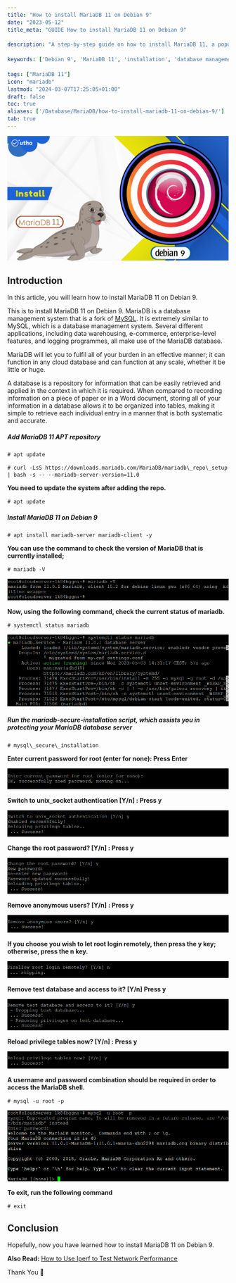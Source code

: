 ```yaml
---
title: "How to install MariaDB 11 on Debian 9"
date: "2023-05-12"
title_meta: "GUIDE How to install MariaDB 11 on Debian 9"

description: "A step-by-step guide on how to install MariaDB 11, a popular open-source relational database, on Debian 9."

keywords: ['Debian 9', 'MariaDB 11', 'installation', 'database management', 'SQL', 'Linux']

tags: ["MariaDB 11"]
icon: "mariadb"
lastmod: "2024-03-07T17:25:05+01:00"
draft: false
toc: true
aliases: ['/Database/MariaDB/how-to-install-mariadb-11-on-debian-9/']
tab: true
---
```


![How to install MariaDB 11 on Debian 9](images/How-to-install-MariaDB-11-on-Debian-9-1024x576.png)

## Introduction

In this article, you will learn how to install MariaDB 11 on Debian 9.

This is to install MariaDB 11 on Debian 9. MariaDB is a database management system that is a fork of [MySQL](https://www.mysql.com/). It is extremely similar to MySQL, which is a database management system. Several different applications, including data warehousing, e-commerce, enterprise-level features, and logging programmes, all make use of the MariaDB database.

MariaDB will let you to fulfil all of your burden in an effective manner; it can function in any cloud database and can function at any scale, whether it be little or huge.

A database is a repository for information that can be easily retrieved and applied in the context in which it is required. When compared to recording information on a piece of paper or in a Word document, storing all of your information in a database allows it to be organized into tables, making it simple to retrieve each individual entry in a manner that is both systematic and accurate.

##### Add MariaDB 11 APT repository

```
# apt update

```

```
# curl -LsS https://downloads.mariadb.com/MariaDB/mariadb\_repo\_setup | bash -s -- --mariadb-server-version=11.0

```

**You need to update the system after adding the repo.**

```
# apt update

```

##### **Install MariaDB 11 on Debian** 9

```
# apt install mariadb-server mariadb-client -y

```

**You can use the command to check the version of MariaDB that is currently installed;**

```
# mariadb -V

```

![How to install MariaDB 11 on Debian 9](images/image-1027.png)

**Now, using the following command, check the current status of mariadb.**

```
# systemctl status mariadb

```

![How to install MariaDB 11 on Debian 9](images/image-1028.png)

##### Run the mariadb-secure-installation script, which assists you in protecting your MariaDB database server

```
# mysql\_secure\_installation

```

**Enter current password for root (enter for none): Press Enter**

![press enter](images/image-989.png)

**Switch to unix\_socket authentication \[Y/n\] : Press y**

![y](images/image-990.png)

**Change the root password? \[Y/n\] : Press y**

![y](images/image-991.png)

**Remove anonymous users? \[Y/n\] : Press y**

![y](images/image-992.png)

**If you choose you wish to let root login remotely, then press the y key; otherwise, press the n key.**

![n](images/image-993.png)

**Remove test database and access to it? \[Y/n\] Press y**

![How to install MariaDB 11 on Debian 9](images/image-995.png)

**Reload privilege tables now? \[Y/n\] : Press y**

![How to install MariaDB 11 on Debian 9](images/image-996.png)

**A username and password combination should be required in order to access the MariaDB shell.**

```
# mysql -u root -p

```

![login](images/image-1029.png)

**To exit, run the following command**

```
# exit

```

## Conclusion

Hopefully, now you have learned how to install MariaDB 11 on Debian 9.

**Also Read:** [How to Use Iperf to Test Network Performance](https://utho.com/docs/tutorial/how-to-use-iperf-to-test-network-performance/)

Thank You 🙂
